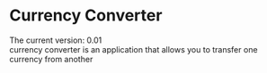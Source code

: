 # Currency Converter
The current version: 0.01 </br>
currency converter is an application that allows you to transfer one currency from another </br>
